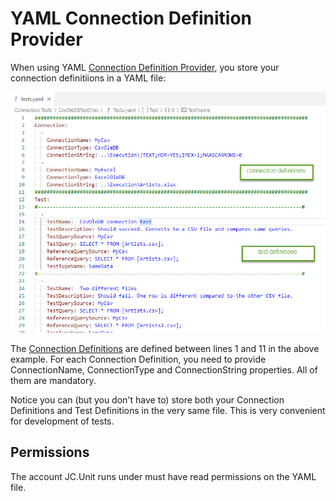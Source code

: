 # YAML Connection Definition Provider

When using YAML [Connection Definition Provider](../connection-definition-providers), you store your connection definitiions in a YAML file:

![YAML connection definition provider](../../../Images/media/yaml-connection-definition-provider.jpg)

The [Connection Definitions](../what-is-connection-definition) are defined between lines 1 and 11 in the above example. For each Connection Definition, you need to provide ConnectionName, ConnectionType and ConnectionString properties. All of them are mandatory.

Notice you can (but you don't have to) store both your Connection Definitions and Test Definitions in the very same file. This is very convenient for development of tests.

## Permissions

The account JC.Unit runs under must have read permissions on the YAML file.

